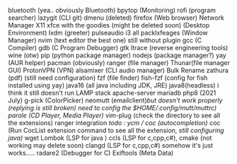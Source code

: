 bluetooth (yea.. obviously Bluetooth)
bpytop (Monitoring)
rofi (program searcher)
lazygit (CLI git)
dmenu (deleted)
firefox (Web browser)
Network Manager 
X11
xfce with the goodies (might be deleted soon) (Desktop Environment)
lxdm (greeter)
pulseaudio 
i3 all packlxfeages (Window Manager)
nvim (text editor the best one)
    still without plugin
gcc (C Compiler)
gdb (C Program Debugger)
gtk
ltrace (reverse engineering tools)
wine (otw)
pip (python package manager)
nodejs (package manager?)
yay (AUR helper)
pacman (obviously)
ranger (file manager) 
Thunar(file manager GUI)
ProtonVPN (VPN)
alsamixer (CLI audio manager)
Bulk Rename
zathura (pdf) (still need configuration)
fzf (file finder)
fish-fzf (config for fish installed using yay)
java16 (all java including JDK, JRE)
java8(headless) i think it still doesn't run
LAMP stack
  apache-server
  mariadb
  php8 (2021 July)
g-pick (ColorPicker)
neomutt (emailclient)_but doesn't work properly (replying is still broken) need to config the $HOME/.config/mutt/muttrc)
parole (CD Player, Media Player)_
vim-plug (check the directory to see all the extensions)
  ranger integration
  _todo : ycm / coc (autocompletion)_
  coc (Run CocList extension command to see all the extension, _still configuring java)_
wget 
Lombok (LSP for java )
ccls (LSP for c,cpp,c#), cmake (not working may delete soon)
clangd (LSP for c,cpp,c#) somehow it's just works..... 
radare2 (Debugger for C)
Exiftools (Meta Data)


